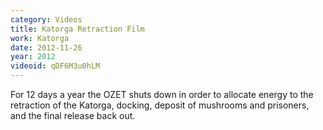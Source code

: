 ```yaml
---
category: Videos
title: Katorga Retraction Film
work: Katorga
date: 2012-11-26
year: 2012
videoid: qDF6M3u0hLM
---
```


For 12 days a year the OZET shuts down in order to allocate energy to the retraction of the Katorga, docking, deposit of mushrooms and prisoners, and the final release back out.
